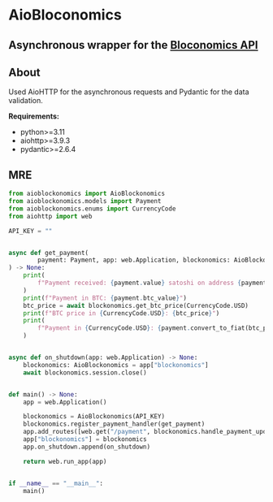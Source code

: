 # AioBloconomics

## Asynchronous wrapper for the [Bloconomics API](https://blockonomics.co)

## About

Used AioHTTP for the asynchronous requests and Pydantic for the data validation.

**Requirements:**

- python>=3.11
- aiohttp>=3.9.3
- pydantic>=2.6.4

## MRE

```python
from aioblockonomics import AioBlockonomics
from aioblockonomics.models import Payment
from aioblockonomics.enums import CurrencyCode
from aiohttp import web

API_KEY = ""


async def get_payment(
        payment: Payment, app: web.Application, blockonomics: AioBlockonomics
) -> None:
    print(
        f"Payment received: {payment.value} satoshi on address {payment.addr}. Status: {payment.status}"
    )
    print(f"Payment in BTC: {payment.btc_value}")
    btc_price = await blockonomics.get_btc_price(CurrencyCode.USD)
    print(f"BTC price in {CurrencyCode.USD}: {btc_price}")
    print(
        f"Payment in {CurrencyCode.USD}: {payment.convert_to_fiat(btc_price)}"
    )


async def on_shutdown(app: web.Application) -> None:
    blockonomics: AioBlockonomics = app["blockonomics"]
    await blockonomics.session.close()


def main() -> None:
    app = web.Application()

    blockonomics = AioBlockonomics(API_KEY)
    blockonomics.register_payment_handler(get_payment)
    app.add_routes([web.get("/payment", blockonomics.handle_payment_updates)])
    app["blockonomics"] = blockonomics
    app.on_shutdown.append(on_shutdown)

    return web.run_app(app)


if __name__ == "__main__":
    main()
```